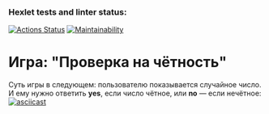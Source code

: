 ### Hexlet tests and linter status:
[![Actions Status](https://github.com/klerok/frontend-project-44/actions/workflows/hexlet-check.yml/badge.svg)](https://github.com/klerok/frontend-project-44/actions)
[![Maintainability](https://api.codeclimate.com/v1/badges/36910958775d0a3669f4/maintainability)](https://codeclimate.com/github/klerok/frontend-project-44/maintainability)

# Игра: "Проверка на чётность"
Суть игры в следующем: пользователю показывается случайное число. И ему нужно ответить **yes**, если число чётное, или **no** — если нечётное:
[![asciicast](https://asciinema.org/a/IfLEU7TSfxpQJIviGevPnDyVh.svg)](https://asciinema.org/a/IfLEU7TSfxpQJIviGevPnDyVh)